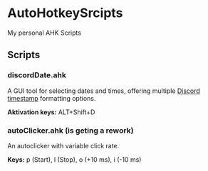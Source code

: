 # AutoHotkeySrcipts
My personal AHK Scripts 

## Scripts

### discordDate.ahk
A GUI tool for selecting dates and times, offering multiple [Discord timestamp](https://discord.com/developers/docs/reference#message-formatting-timestamp-styles) formatting options.

**Aktivation keys:**  ALT+Shift+D

### autoClicker.ahk (is geting a rework)
An autoclicker with variable click rate.

**Keys:** p (Start), l (Stop), o (+10 ms), i (-10 ms)
